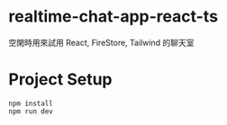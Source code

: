 # realtime-chat-app-react-ts

空閑時用來試用 React, FireStore, Tailwind 的聊天室

# Project Setup

```
npm install
npm run dev

```
